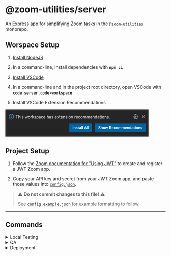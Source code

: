 # @zoom-utilities/server

An Express app for simplifying Zoom tasks in the [`@zoom-utilities`](../README.md) monorepo.

## Worspace Setup

1. [Install NodeJS](https://nodejs.org/en/download/ 'https://nodejs.org/en/download/')

2. In a command-line, install dependencies with **`npm ci`**

3. [Install VSCode](https://code.visualstudio.com 'https://code.visualstudio.com')

4. In a command-line and in the project root directory, open VSCode with **`code server.code-workspace`**

5. Install VSCode Extension Recommendations

![VSCode extension recommendations](../documentation/vscode-extension-recommendations.png)

## Project Setup

1. Follow the [Zoom documentation for "Using JWT"](https://marketplace.zoom.us/docs/api-reference/using-zoom-apis#using-jwt 'https://marketplace.zoom.us/docs/api-reference/using-zoom-apis#using-jwt') to create and register a JWT Zoom app.

2. Copy your API key and secret from your JWT Zoom app, and paste those values into [`config.json`](./config.json).

> :warning: **Do not commit changes to this file!** :warning:
>
> See [`config.example.json`](./config.example.json) for example formatting to follow.

---

## Commands

<details>
<summary>Local Testing</summary>
<p>
Start the application in development mode (hot-code reloading, error reporting, etc.)

```bash
npm start
```

</p>
</details>

<details>
<summary>QA</summary>
<p>
Run unit tests

```bash
npm test
```

Run linting

```bash
npm run lint
```

</p>
</details>

<details>
<summary>Deployment</summary>
<p>
Build the app for production

```bash
npm run build
```

Delete the build

```bash
npm run clean
```

</p>
</details>

